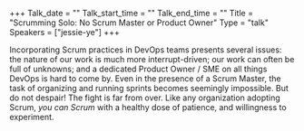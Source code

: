 +++
Talk_date = ""
Talk_start_time = ""
Talk_end_time = ""
Title = "Scrumming Solo: No Scrum Master or Product Owner"
Type = "talk"
Speakers = ["jessie-ye"]
+++

Incorporating Scrum practices in DevOps teams presents several issues: the nature of our work is much more interrupt-driven; our work can often be full of unknowns; and a dedicated Product Owner / SME on all things DevOps is hard to come by. Even in the presence of a Scrum Master, the task of organizing and running sprints becomes seemingly impossible. But do not despair! The fight is far from over. Like any organization adopting Scrum, *you can Scrum* with a healthy dose of patience, and willingness to experiment. 
